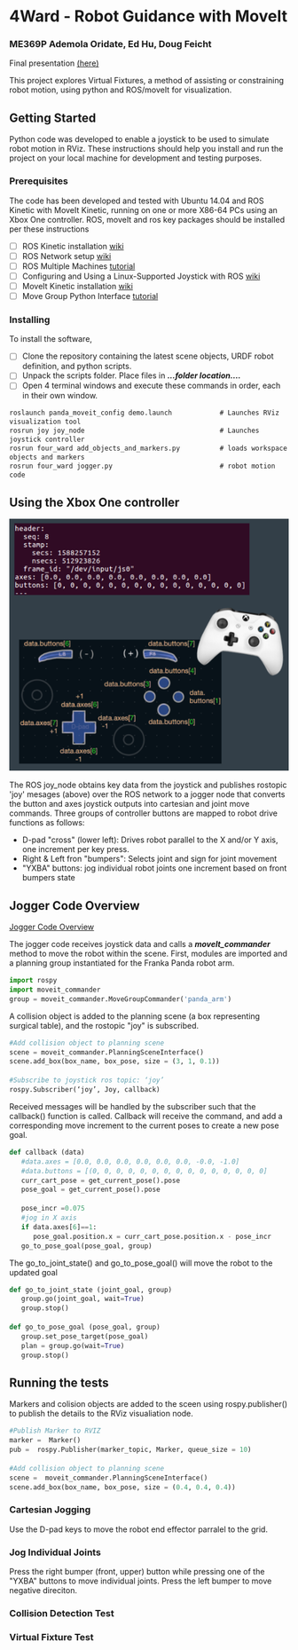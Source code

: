 # 4Ward - Robot Guidance with MoveIt #

### ME369P  Ademola Oridate, Ed Hu, Doug Feicht
Final presentation [(here)](https://docs.google.com/presentation/d/17Ukz5PC6BCps5GtElDTN0TVy6ZJnzbunL3J4pHO2W8U/edit?usp=sharing)

This project explores Virtual Fixtures, a method of assisting or constraining robot motion, using python and ROS/moveIt for visualization. 

## Getting Started
Python code was developed to enable a joystick to be used to simulate robot motion in RViz. 
These instructions should help you install and run the project on your local machine for development and testing purposes. 

### Prerequisites
The code has been developed and tested with Ubuntu 14.04 and ROS Kinetic with MoveIt Kinetic, running on one or more X86-64 PCs using an Xbox One controller. ROS, moveIt and ros key packages should be installed per these instructions

- [ ] ROS Kinetic installation [wiki](http://wiki.ros.org/kinetic/Installation/Ubuntu)
- [ ] ROS Network setup [wiki](http://wiki.ros.org/ROS/NetworkSetup)
- [ ] ROS Multiple Machines [tutorial](http://wiki.ros.org/ROS/Tutorials/MultipleMachines)
- [ ] Configuring and Using a Linux-Supported Joystick with ROS [wiki](http://wiki.ros.org/joy/Tutorials/ConfiguringALinuxJoystick)
- [ ] MoveIt Kinetic installation [wiki](http://docs.ros.org/kinetic/api/moveit_tutorials/html/doc/getting_started/getting_started.html)
- [ ] Move Group Python Interface [tutorial](http://docs.ros.org/kinetic/api/moveit_tutorials/html/doc/move_group_python_interface/move_group_python_interface_tutorial.html) 

### Installing
To install the software, 
- [ ] Clone the repository containing the latest scene objects, URDF robot definition, and python scripts.
- [ ] Unpack the scripts folder. Place files in **_...folder location...._**
- [ ] Open 4 terminal windows and execute these commands in order, each in their own window.

```
roslaunch panda_moveit_config demo.launch            # Launches RViz visualization tool
rosrun joy joy_node                                  # Launches joystick controller
rosrun four_ward add_objects_and_markers.py          # loads workspace objects and markers     
rosrun four_ward jogger.py                           # robot motion code
```
## Using the Xbox One controller
![Xbox One joystick mapping](https://github.com/demorise/four_ward/blob/master/Xbox%20controller%20joystick%20mapping.png?raw=true)

The ROS joy_node obtains key data from the joystick and publishes rostopic 'joy' mesages (above) over the ROS network to a jogger node that converts the button and axes joystick outputs into cartesian and joint move commands. 
Three groups of controller buttons are mapped to robot drive functions as follows:
- D-pad "cross" (lower left): Drives robot parallel to the X and/or Y axis, one increment per key press.
- Right & Left fron "bumpers": Selects joint and sign for joint movement
- "YXBA" buttons: jog individual robot joints one increment based on front bumpers state


## Jogger Code Overview
[Jogger Code Overview](https://github.com/demorise/four_ward/blob/master/Jogger%20Code%20Overview.png?raw=true)

The jogger code receives joystick data and calls a **_moveIt_commander_** method to move the robot within the scene.
First, modules are imported and a planning group instantiated for the Franka Panda robot arm.
```python 
import rospy
import moveit_commander
group = moveit_commander.MoveGroupCommander('panda_arm')
```

A collision object is added to the planning scene (a box representing surgical table), and the rostopic "joy" is subscribed.
```python
#Add collision object to planning scene
scene = moveit_commander.PlanningSceneInterface()
scene.add_box(box_name, box_pose, size = (3, 1, 0.1))

#Subscribe to joystick ros topic: ‘joy’
rospy.Subscriber(‘joy’, Joy, callback)
```

Received messages will be handled by the subscriber such that the callback() function is called. Callback will receive the command, and add a corresponding move increment to the current poses to create a new pose goal.
```python
def callback (data)
   #data.axes = [0.0, 0.0, 0.0, 0.0, 0.0, 0.0, -0.0, -1.0]
   #data.buttons = [(0, 0, 0, 0, 0, 0, 0, 0, 0, 0, 0, 0, 0, 0, 0]
   curr_cart_pose = get_current_pose().pose
   pose_goal = get_current_pose().pose

   pose_incr =0.075
   #jog in X axis
   if data.axes[6]==1:
      pose_goal.position.x = curr_cart_pose.position.x - pose_incr
   go_to_pose_goal(pose_goal, group)
```

The go_to_joint_state() and go_to_pose_goal() will move the robot to the updated goal
```python
def go_to_joint_state (joint_goal, group)
   group.go(joint_goal, wait=True)
   group.stop()

def go_to_pose_goal (pose_goal, group)
   group.set_pose_target(pose_goal)
   plan = group.go(wait=True)
   group.stop()
```

## Running the tests
Markers and colision objects are added to the sceen using rospy.publisher() to publish the details to the RViz visualiation node.
```python
#Publish Marker to RVIZ
marker =  Marker()
pub =  rospy.Publisher(marker_topic, Marker, queue_size = 10)
 
#Add collision object to planning scene
scene =  moveit_commander.PlanningSceneInterface()
scene.add_box(box_name, box_pose, size = (0.4, 0.4, 0.4))
```

### Cartesian Jogging
Use the D-pad keys to move the robot end effector parralel to the grid.

### Jog Individual Joints
Press the right bumper (front, upper) button while pressing one of the "YXBA" buttons to move individual joints. Press the left bumper to move negative direciton.

### Collision Detection Test

### Virtual Fixture Test

